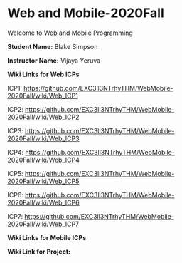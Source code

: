 # Web and Mobile-2020Fall
Welcome to Web and Mobile Programming

**Student Name:** Blake Simpson

**Instructor Name:** Vijaya Yeruva

**Wiki Links for Web ICPs**

ICP1: https://github.com/EXC3ll3NTrhyTHM/WebMobile-2020Fall/wiki/Web_ICP1

ICP2: https://github.com/EXC3ll3NTrhyTHM/WebMobile-2020Fall/wiki/Web_ICP2

ICP3: https://github.com/EXC3ll3NTrhyTHM/WebMobile-2020Fall/wiki/Web_ICP3

ICP4: https://github.com/EXC3ll3NTrhyTHM/WebMobile-2020Fall/wiki/Web_ICP4

ICP5: https://github.com/EXC3ll3NTrhyTHM/WebMobile-2020Fall/wiki/Web_ICP5

ICP6: https://github.com/EXC3ll3NTrhyTHM/WebMobile-2020Fall/wiki/Web_ICP6

ICP7: https://github.com/EXC3ll3NTrhyTHM/WebMobile-2020Fall/wiki/Web_ICP7

**Wiki Links for Mobile ICPs**



**Wiki Link for Project:** 
